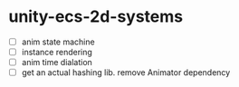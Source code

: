 # unity-ecs-2d-systems

- [ ] anim state machine
- [ ] instance rendering 
- [ ] anim time dialation
- [ ] get an actual hashing lib. remove Animator dependency

